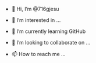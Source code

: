 - 👋 Hi, I’m @716gjesu
- 👀 I’m interested in ...
- 🌱 I’m currently learning GitHub

- 💞️ I’m looking to collaborate on ...
- 📫 How to reach me ...

<!---
716gjesu/716gjesu is a ✨ special ✨ repository because its `README.md` (this file) appears on your GitHub profile.
You can click the Preview link to take a look at your changes.
--->
